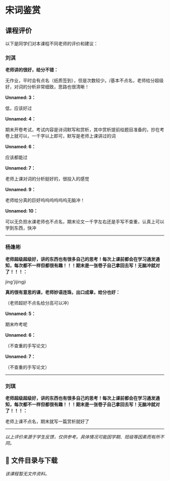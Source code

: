 # 宋词鉴赏

## 课程评价

以下是同学们对本课程不同老师的评价和建议：

### 刘淇

**老师讲的很好，给分不错：**

无作业，平时会有点名（纸质签到），但是次数较少。/基本不点名，老师给分超级好，对词的分析非常细致，思路也很清晰！

**Unnamed: 3：**

低，应该好过

**Unnamed: 4：**

期末开卷考试，考试内容是诗词默写和赏析，其中赏析提前给题目准备的，抄在考卷上就可以，一千字以上即可，默写是老师上课讲过的词

**Unnamed: 6：**

应该都能过

**Unnamed: 7：**

老师上课对词的分析挺好的，很投入的感觉

**Unnamed: 9：**

老师给分真的巨好呜呜呜呜呜呜无脑冲！

**Unnamed: 10：**

可以无负担水课老师也不点名，期末论文一千字左右还是手写不查重，认真上可以学到东西，快冲

---

### 杨逢彬

**老师超级超级好，讲的东西也有很多自己的思考！每次上课前都会在学习通发通知，每次都不一样但都很有趣！！！期末是一张卷子自己拿回去写！无脑冲就对了！！！：**

jing'jijingji

**真的很有意思的课，老师妙语连珠，出口成章，给分也好：**

（老师超好不点名给分高可以冲）

**Unnamed: 5：**

期末咋考呢

**Unnamed: 6：**

（不查重的手写论文）

**Unnamed: 7：**

（不查重的手写论文）

---

### 刘琪

**老师超级超级好，讲的东西也有很多自己的思考！每次上课前都会在学习通发通知，每次都不一样但都很有趣！！！期末是一张卷子自己拿回去写！无脑冲就对了！！！：**

老师上课不点名，期末就写一篇赏析就好了

---

*以上评价来源于学生反馈，仅供参考。具体情况可能因学期、班级等因素而有所不同。*
## 📄 文件目录与下载

_该课程暂无文件资料。_
